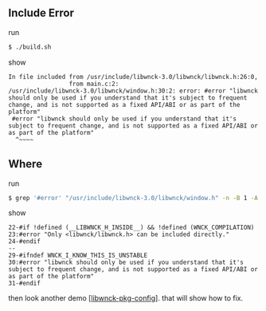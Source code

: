 


## Include Error

run

``` sh
$ ./build.sh
```

show

```
In file included from /usr/include/libwnck-3.0/libwnck/libwnck.h:26:0,
                 from main.c:2:
/usr/include/libwnck-3.0/libwnck/window.h:30:2: error: #error "libwnck should only be used if you understand that it's subject to frequent change, and is not supported as a fixed API/ABI or as part of the platform"
 #error "libwnck should only be used if you understand that it's subject to frequent change, and is not supported as a fixed API/ABI or as part of the platform"
  ^~~~~
```


## Where

run

``` sh
$ grep '#error' "/usr/include/libwnck-3.0/libwnck/window.h" -n -B 1 -A 1
```

show

```
22-#if !defined (__LIBWNCK_H_INSIDE__) && !defined (WNCK_COMPILATION)
23:#error "Only <libwnck/libwnck.h> can be included directly."
24-#endif
--
29-#ifndef WNCK_I_KNOW_THIS_IS_UNSTABLE
30:#error "libwnck should only be used if you understand that it's subject to frequent change, and is not supported as a fixed API/ABI or as part of the platform"
31-#endif
```

then look another demo [[libwnck-pkg-config](../libwnck-pkg-config)].
that will show how to fix.

